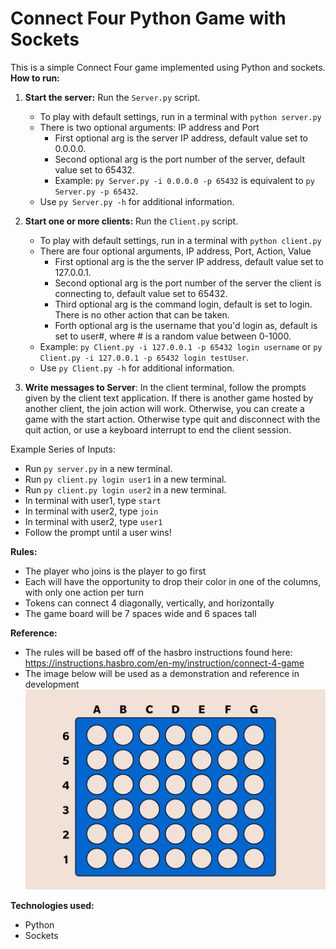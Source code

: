 # Connect Four Python Game with Sockets

This is a simple Connect Four game implemented using Python and sockets.
**How to run:**
1. **Start the server:** Run the `Server.py` script.
   - To play with default settings, run in a terminal with `python server.py`
   - There is two optional arguments: IP address and Port
     - First optional arg is the server IP address, default value set to 0.0.0.0.
     - Second optional arg is the port number of the server, default value set to 65432.
     - Example: `py Server.py -i 0.0.0.0 -p 65432` is equivalent to `py Server.py -p 65432`.
   - Use `py Server.py -h` for additional information.
     
3. **Start one or more clients:** Run the `Client.py` script.
   - To play with default settings, run in a terminal with `python client.py`
   - There are four optional arguments, IP address, Port, Action, Value
     - First optional arg is the the server IP address, default value set to 127.0.0.1.
     - Second optional arg is the port number of the server the client is connecting to, default value set to 65432.
     - Third optional arg is the command login, default is set to login. There is no other action that can be taken.
     - Forth optional arg is the username that you'd login as, default is set to user#, where # is a random value between 0-1000.
   - Example: `py Client.py -i 127.0.0.1 -p 65432 login username` or `py Client.py -i 127.0.0.1 -p 65432 login testUser`.
   - Use `py Client.py -h` for additional information.
     
5. **Write messages to Server**: In the client terminal, follow the prompts given by the client text application. If there is another game hosted by another client, the join action will work. Otherwise, you can create a game with the start action. Otherwise type quit and disconnect with the quit action, or use a keyboard interrupt to end the client session.

Example Series of Inputs:
- Run `py server.py` in a new terminal.
- Run `py client.py login user1` in a new terminal.
- Run `py client.py login user2` in a new terminal.
- In terminal with user1, type `start`
- In terminal with user2, type `join`
- In terminal with user2, type `user1`
- Follow the prompt until a user wins!

**Rules:** 
* The player who joins is the player to go first
* Each will have the opportunity to drop their color in one of the columns, with only one action per turn
* Tokens can connect 4 diagonally, vertically, and horizontally
* The game board will be 7 spaces wide and 6 spaces tall

**Reference:**
* The rules will be based off of the hasbro instructions found here: https://instructions.hasbro.com/en-my/instruction/connect-4-game
* The image below will be used as a demonstration and reference in development
![reference image](images/connect-4-board-reference.jpg)

**Technologies used:**
* Python
* Sockets
